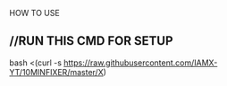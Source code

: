 HOW TO USE 

//RUN THIS CMD FOR SETUP 
-
bash <(curl -s https://raw.githubusercontent.com/IAMX-YT/10MINFIXER/master/X)
